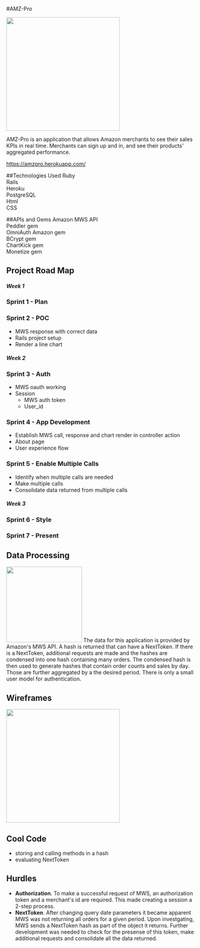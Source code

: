 #AMZ-Pro

<img src='http://i.imgur.com/uGT7Nq5.png' height='300'>

AMZ-Pro is an application that allows Amazon merchants to see their sales KPIs in real time. Merchants can sign up and in, and see their products' aggregated performance.

https://amzpro.herokuapp.com/

##Technologies Used
Ruby<br>
Rails<br>
Heroku<br>
PostgreSQL<br>
Html<br>
CSS<br>

##APIs and Gems
Amazon MWS API<br>
Peddler gem<br>
OmniAuth Amazon gem<br>
BCrypt gem<br>
ChartKick gem<br>
Monetize gem<br>

## Project Road Map

##### Week 1

### Sprint 1 - Plan

### Sprint 2 - POC
* MWS response with correct data
* Rails project setup
* Render a line chart

##### Week 2

### Sprint 3 - Auth
* MWS oauth working
* Session
	* MWS auth token
	* User_id

### Sprint 4 - App Development
* Establish MWS call, response and chart render in controller action
* About page
* User experience flow

### Sprint 5 - Enable Multiple Calls
* Identify when multiple calls are needed
* Make multiple calls
* Consolidate data returned from multiple calls

##### Week 3

### Sprint 6 - Style

### Sprint 7 - Present

## Data Processing
<img src='http://i.imgur.com/j24KNO2.png' height='200'>
The data for this application is provided by Amazon's MWS API. A hash is returned that can have a NextToken. If there is a NextToken, additional requests are made and the hashes are condensed into one hash containing many orders. The condensed hash is then used to generate hashes that contain order counts and sales by day. Those are further aggregated by a the desired period. There is only a small user model for authentication.

## Wireframes
<img src='http://i.imgur.com/rW05xDD.jpg' height='300'>

## Cool Code
* storing and calling methods in a hash
* evaluating NextToken

## Hurdles
* **Authorization**. To make a successful request of MWS, an authorization token and a merchant's id are required. This made creating a session a 2-step process.
* **NextToken**. After changing query date parameters it became apparent MWS was not returning all orders for a given period. Upon investgating, MWS sends a NextToken hash as part of the object it returns. Further development was needed to check for the presense of this token, make additional requests and consolidate all the data returned.
